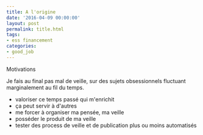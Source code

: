 ```yaml
---
title: A l'origine
date: '2016-04-09 00:00:00'
layout: post
permalink: title.html
tags:
- ess financement
categories:
- good_job
---
```


Motivations

Je fais au final pas mal de veille, sur des sujets obsessionnels fluctuant marginalement au fil du temps.
- valoriser ce temps passé qui m'enrichit
- ça peut servir à d'autres
- me forcer à organiser ma pensée, ma veille
- posséder le produit de ma veille
- tester des process de veille et de publication plus ou moins automatisés
